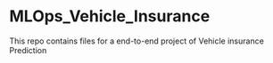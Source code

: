 # MLOps_Vehicle_Insurance
This repo contains files for a end-to-end project of Vehicle insurance Prediction
